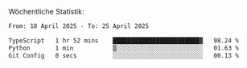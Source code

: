 
Wöchentliche Statistik:
<!--START_SECTION:waka-->

```txt
From: 18 April 2025 - To: 25 April 2025

TypeScript   1 hr 52 mins    ████████████████████████▓   98.24 %
Python       1 min           ▒░░░░░░░░░░░░░░░░░░░░░░░░   01.63 %
Git Config   0 secs          ░░░░░░░░░░░░░░░░░░░░░░░░░   00.13 %
```

<!--END_SECTION:waka-->
